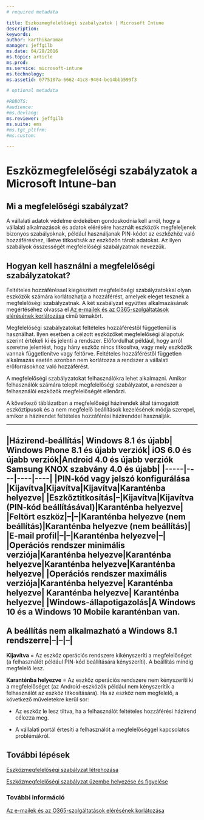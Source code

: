 ```yaml
---
# required metadata

title: Eszközmegfelelőségi szabályzatok | Microsoft Intune
description:
keywords:
author: karthikaraman
manager: jeffgilb
ms.date: 04/28/2016
ms.topic: article
ms.prod:
ms.service: microsoft-intune
ms.technology:
ms.assetid: 0775107a-6662-41c8-9404-be14bbb599f3

# optional metadata

#ROBOTS:
#audience:
#ms.devlang:
ms.reviewer: jeffgilb
ms.suite: ems
#ms.tgt_pltfrm:
#ms.custom:

---
```


# Eszközmegfelelőségi szabályzatok a Microsoft Intune-ban
## Mi a megfelelőségi szabályzat?
A vállalati adatok védelme érdekében gondoskodnia kell arról, hogy a vállalati alkalmazások és adatok elérésére használt eszközök megfeleljenek bizonyos szabályoknak, például használjanak PIN-kódot az eszközhöz való hozzáféréshez, illetve titkosítsák az eszközön tárolt adatokat. Az ilyen szabályok összességét megfelelőségi szabályzatnak nevezzük.

## Hogyan kell használni a megfelelőségi szabályzatokat?
Feltételes hozzáféréssel kiegészített megfelelőségi szabályzatokkal olyan eszközök számára korlátozhatja a hozzáférést, amelyek eleget tesznek a megfelelőségi szabályzatnak. A két szabályzat együttes alkalmazásának megértéséhez olvassa el [Az e-mailek és az O365-szolgáltatások elérésének korlátozása](restrict-access-to-email-and-o365-services-with-microsoft-intune.md) című témakört.

Megfelelőségi szabályzatokat feltételes hozzáféréstől függetlenül is használhat. Ilyen esetben a célzott eszközöket megfelelőségi állapotuk szerint értékeli ki és jelenti a rendszer. Előfordulhat például, hogy arról szeretne jelentést, hogy hány eszköz nincs titkosítva, vagy mely eszközök vannak függetlenítve vagy feltörve. Feltételes hozzáféréstől független alkalmazás esetén azonban nem korlátozza a rendszer a vállalati erőforrásokhoz való hozzáférést.

A megfelelőségi szabályzatokat felhasználókra lehet alkalmazni. Amikor felhasználók számára telepít megfelelőségi szabályzatot, a rendszer a felhasználói eszközök megfelelőségét ellenőrzi.

A következő táblázatban a megfelelőségi házirendek által támogatott eszköztípusok és a nem megfelelő beállítások kezelésének módja szerepel, amikor a házirendet feltételes hozzáférési házirenddel használják.

--------------

|Házirend-beállítás| Windows 8.1 és újabb| Windows Phone 8.1 és újabb verziók| iOS 6.0 és újabb verziók|Android 4.0 és újabb verziók<br/>Samsung KNOX szabvány 4.0 és újabb|
|-----|----|----|----|
|**PIN-kód vagy jelszó konfigurálása** |Kijavítva|Kijavítva|Kijavítva|Karanténba helyezve|
|**Eszköztitkosítás**|–|Kijavítva|Kijavítva (PIN-kód beállításával)|Karanténba helyezve|
|**Feltört eszköz**|–|–|Karanténba helyezve (nem beállítás)|Karanténba helyezve (nem beállítás)|
|**E-mail profil**|–|–|Karanténba helyezve|–|
|**Operációs rendszer minimális verziója**|Karanténba helyezve|Karanténba helyezve|Karanténba helyezve|Karanténba helyezve|
|**Operációs rendszer maximális verziója**|Karanténba helyezve| Karanténba helyezve| Karanténba helyezve| Karanténba helyezve|
|**Windows-állapotigazolás**|A Windows 10 és a Windows 10 Mobile karanténban van.<br /><br />A beállítás nem alkalmazható a Windows 8.1 rendszerre|–|–|–|
--------------
**Kijavítva** = Az eszköz operációs rendszere kikényszeríti a megfelelőséget (a felhasználót például PIN-kód beállítására kényszeríti).  A beállítás mindig megfelelő lesz.

**Karanténba helyezve** = Az eszköz operációs rendszere nem kényszeríti ki a megfelelőséget (az Android-eszközök például nem kényszerítik a felhasználót az eszköz titkosítására). Ha az eszköz nem megfelelő, a következő műveletekre kerül sor:

-   Az eszköz le lesz tiltva, ha a felhasználót feltételes hozzáférési házirend célozza meg.

-   A vállalati portál értesíti a felhasználót a megfelelőséggel kapcsolatos problémákról.

## További lépések
[Eszközmegfelelőségi szabályzat létrehozása](create-a-device-compliance-policy-in-microsoft-intune.md)

[Eszközmegfelelőségi szabályzat üzembe helyezése és figyelése](deploy-and-monitor-a-device-compliance-policy-in-microsoft-intune.md)

### További információ
[Az e-mailek és az O365-szolgáltatások elérésének korlátozása](restrict-access-to-email-and-o365-services-with-microsoft-intune.md)


<!--HONumber=May16_HO1-->


